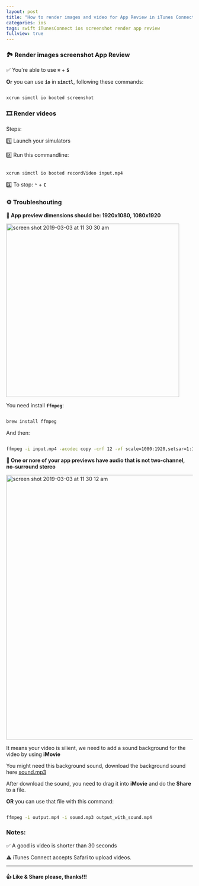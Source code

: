 ```yaml
---
layout: post
title: "How to render images and video for App Review in iTunes Connect"
categories: ios
tags: swift iTunesConnect ios screenshot render app review
fullview: true
---
```



### 🏞 Render images screenshot App Review

✅ You're able to use **`⌘`** + **`S`**

**Or** you can use **`io`** in **`simctl`**, following these commands:

```bash

xcrun simctl io booted screenshot

```


### 🎞 Render videos 

Steps:

1️⃣ Launch your simulators

2️⃣ Run this commandline:

```bash

xcrun simctl io booted recordVideo input.mp4

```

3️⃣ To stop: **`⌃`** + **`C`**

### ⚙️ Troubleshouting

**📛 App preview dimensions should be: 1920x1080, 1080x1920**

<img width="467" alt="screen shot 2019-03-03 at 11 30 30 am" src="https://user-images.githubusercontent.com/6329656/53690988-caa2a400-3da7-11e9-95be-476051b862b5.png">

You need install **`ffmpeg`**:

```bash

brew install ffmpeg

```

And then:

```bash

ffmpeg -i input.mp4 -acodec copy -crf 12 -vf scale=1080:1920,setsar=1:1 output.mp4

```

**📛 One or nore of your app previews have audio that is not two-channel, no-surround stereo**

<img width="713" alt="screen shot 2019-03-03 at 11 30 12 am" src="https://user-images.githubusercontent.com/6329656/53690989-cbd3d100-3da7-11e9-8402-a944cd3966fd.png">

It means your video is silient, we need to add a sound background for the video by using **iMovie**

You might need this background sound, download the background sound here [sound.mp3](../sounds/sound.mp3)

After download the sound, you need to drag it into **iMovie** and do the **Share** to a file.

**OR** you can use that file with this command:

```bash

ffmpeg -i output.mp4 -i sound.mp3 output_with_sound.mp4

```

### Notes:
✅ A good is video is shorter than 30 seconds

⚠️ iTunes Connect accepts Safari to upload videos.

****

#### 👍 Like & Share please, thanks!!!
